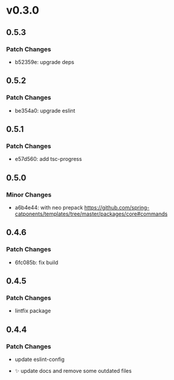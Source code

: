 # v0.3.0

## 0.5.3

### Patch Changes

- b52359e: upgrade deps

## 0.5.2

### Patch Changes

- be354a0: upgrade eslint

## 0.5.1

### Patch Changes

- e57d560: add tsc-progress

## 0.5.0

### Minor Changes

- a6b4e44: with neo prepack https://github.com/spring-catponents/templates/tree/master/packages/core#commands

## 0.4.6

### Patch Changes

- 6fc085b: fix build

## 0.4.5

### Patch Changes

- lintfix package

## 0.4.4

### Patch Changes

- update eslint-config

- ✨ update docs and remove some outdated files
